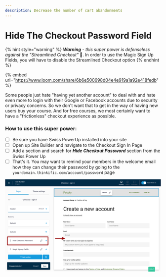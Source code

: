 ```yaml
---
description: Decrease the number of cart abandonments
---
```


# Hide The Checkout Password Field

{% hint style="warning" %}
_**Warning** - this super power is defenseless against the "Streamlined Checkout"_ 🦹. In order to use the Magic Sign Up Fields, you will have to disable the Streamlined Checkout option
{% endhint %}

{% embed url="https://www.loom.com/share/6b6e500698d04e4e919a1a92e418fedb" %}

Some people just hate "having yet another account" to deal with and hate even more to login with their Google or Facebook accounts due to security or privacy concerns. So we don't want that to get in the way of having new users buy your course. And for free courses, we most certainly want to have a "frictionless" checkout experience as possible.

### How to use this super power:

* [ ] Be sure you have Swiss PowerUp installed into your site
* [ ] Open up Site Builder and navigate to the Checkout Sign In Page
* [ ] Add a section and search for _**Hide Checkout Password**_ section from the Swiss Power Up
* [ ] That's it. You may want to remind your members in the welcome email how they can change their password by going to the `yourdomain.thinkific.com/account/password` page

![](<../.gitbook/assets/Site-Builder-Thinkific (45).png>)
